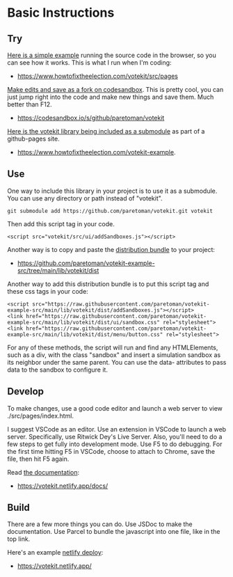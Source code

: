 # Basic Instructions

## Try

[Here is a simple example](https://www.howtofixtheelection.com/votekit/src/pages) running the source code in the browser, so you can see how it works. This is what I run when I'm coding:

* https://www.howtofixtheelection.com/votekit/src/pages

[Make edits and save as a fork on codesandbox](https://codesandbox.io/s/github/paretoman/votekit). This is pretty cool, you can just jump right into the code and make new things and save them. Much better than F12.

* https://codesandbox.io/s/github/paretoman/votekit

[Here is the votekit library being included as a submodule](https://www.howtofixtheelection.com/votekit-example) as part of a github-pages site.

* https://www.howtofixtheelection.com/votekit-example.

## Use

One way to include this library in your project is to use it as a submodule. You can use any directory or path instead of "votekit".
```
git submodule add https://github.com/paretoman/votekit.git votekit
```
Then add this script tag in your code.
```
<script src="votekit/src/ui/addSandboxes.js"></script>
```

Another way is to copy and paste the [distribution bundle](https://github.com/paretoman/votekit-example-src/tree/main/lib/votekit/dist) to your project: 

* https://github.com/paretoman/votekit-example-src/tree/main/lib/votekit/dist


Another way to add this distribution bundle is to put this script tag and these css tags in your code:

```
<script src="https://raw.githubusercontent.com/paretoman/votekit-example-src/main/lib/votekit/dist/addSandboxes.js"></script>
<link href="https://raw.githubusercontent.com/paretoman/votekit-example-src/main/lib/votekit/dist/ui/sandbox.css" rel="stylesheet">
<link href="https://raw.githubusercontent.com/paretoman/votekit-example-src/main/lib/votekit/dist/menu/button.css" rel="stylesheet">
```

For any of these methods, the script will run and find any HTMLElements, such as a div, with the class "sandbox" and insert a simulation sandbox as its neighbor under the same parent. You can use the data- attributes to pass data to the sandbox to configure it.

## Develop

To make changes, use a good code editor and launch a web server to view ./src/pages/index.html. 

I suggest VSCode as an editor. Use an extension in VSCode to launch a web server. Specifically, use Ritwick Dey's Live Server. Also, you'll need to do a few steps to get fully into development mode. Use F5 to do debugging. For the first time hitting F5 in VSCode, choose to attach to Chrome, save the file, then hit F5 again.

Read [the documentation](https://votekit.netlify.app/docs/):

* https://votekit.netlify.app/docs/

## Build

There are a few more things you can do. Use JSDoc to make the documentation. Use Parcel to bundle the javascript into one file, like in the top link.

Here's an example [netlify deploy](https://votekit.netlify.app/):

* https://votekit.netlify.app/